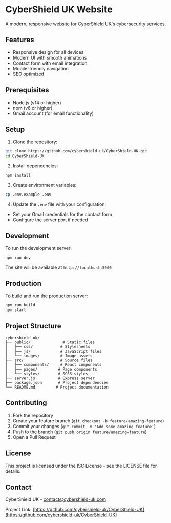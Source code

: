 # CyberShield UK Website

A modern, responsive website for CyberShield UK's cybersecurity services.

## Features

- Responsive design for all devices
- Modern UI with smooth animations
- Contact form with email integration
- Mobile-friendly navigation
- SEO optimized

## Prerequisites

- Node.js (v14 or higher)
- npm (v6 or higher)
- Gmail account (for email functionality)

## Setup

1. Clone the repository:
```bash
git clone https://github.com/cybershield-uk/CyberShield-UK.git
cd CyberShield-UK
```

2. Install dependencies:
```bash
npm install
```

3. Create environment variables:
```bash
cp .env.example .env
```

4. Update the `.env` file with your configuration:
- Set your Gmail credentials for the contact form
- Configure the server port if needed

## Development

To run the development server:

```bash
npm run dev
```

The site will be available at `http://localhost:5000`

## Production

To build and run the production server:

```bash
npm run build
npm start
```

## Project Structure

```
cybershield-uk/
├── public/              # Static files
│   ├── css/            # Stylesheets
│   ├── js/             # JavaScript files
│   └── images/         # Image assets
├── src/                # Source files
│   ├── components/     # React components
│   ├── pages/         # Page components
│   └── styles/        # SCSS styles
├── server.js          # Express server
├── package.json       # Project dependencies
└── README.md         # Project documentation
```

## Contributing

1. Fork the repository
2. Create your feature branch (`git checkout -b feature/amazing-feature`)
3. Commit your changes (`git commit -m 'Add some amazing feature'`)
4. Push to the branch (`git push origin feature/amazing-feature`)
5. Open a Pull Request

## License

This project is licensed under the ISC License - see the LICENSE file for details.

## Contact

CyberShield UK - [contact@cybershield-uk.com](mailto:contact@cybershield-uk.com)

Project Link: [https://github.com/cybershield-uk/CyberShield-UK](https://github.com/cybershield-uk/CyberShield-UK) 